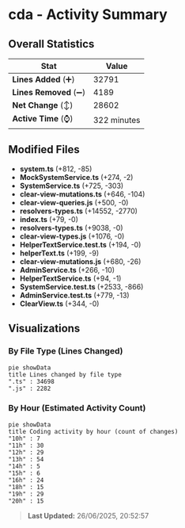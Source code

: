 # cda - Activity Summary 

## Overall Statistics

| Stat                   | Value                                                             |
| ---------------------- | ----------------------------------------------------------------- |
| **Lines Added** (➕)   | 32791                                          |
| **Lines Removed** (➖) | 4189                                        |
| **Net Change** (↕)    | 28602                |
| **Active Time** (⌚)   | 322 minutes |


## Modified Files
- **system.ts** (+812, -85)
- **MockSystemService.ts** (+274, -2)
- **SystemService.ts** (+725, -303)
- **clear-view-mutations.ts** (+646, -104)
- **clear-view-queries.js** (+500, -0)
- **resolvers-types.ts** (+14552, -2770)
- **index.ts** (+79, -0)
- **resolvers-types.ts** (+9038, -0)
- **clear-view-types.js** (+1076, -0)
- **HelperTextService.test.ts** (+194, -0)
- **helperText.ts** (+199, -9)
- **clear-view-mutations.js** (+680, -26)
- **AdminService.ts** (+266, -10)
- **HelperTextService.ts** (+94, -1)
- **SystemService.test.ts** (+2533, -866)
- **AdminService.test.ts** (+779, -13)
- **ClearView.ts** (+344, -0)

## Visualizations

### By File Type (Lines Changed)

```mermaid
pie showData
title Lines changed by file type
".ts" : 34698
".js" : 2282
```

### By Hour (Estimated Activity Count)

```mermaid
pie showData
title Coding activity by hour (count of changes)
"10h" : 7
"11h" : 30
"12h" : 29
"13h" : 54
"14h" : 5
"15h" : 6
"16h" : 24
"18h" : 15
"19h" : 29
"20h" : 15
```


> **Last Updated:** 26/06/2025, 20:52:57
